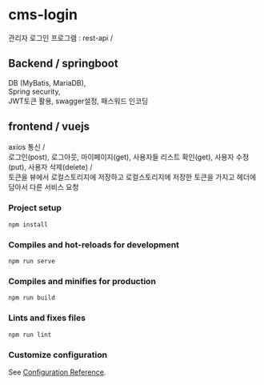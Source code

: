 # cms-login
  관리자 로그인 프로그램
  : rest-api /  
  
## Backend / springboot
DB (MyBatis, MariaDB),  
Spring security,  
JWT토큰 활용, swagger설정, 패스워드 인코딩      


## frontend / vuejs
axios 통신 /  
로그인(post), 로그아웃, 마이페이지(get), 사용자들 리스트 확인(get), 사용자 수정(put), 사용자 삭제(delete) /  
토큰을 뷰에서 로컬스토리지에 저장하고 로컬스토리지에 저장한 토큰을 가지고 헤더에 담아서 다른 서비스 요청  

### Project setup
```
npm install
```

### Compiles and hot-reloads for development
```
npm run serve
```

### Compiles and minifies for production
```
npm run build
```

### Lints and fixes files
```
npm run lint
```

### Customize configuration
See [Configuration Reference](https://cli.vuejs.org/config/).
